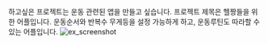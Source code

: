 하고싶은 프로젝트는 운동 관련된 앱을 만들고 싶습니다.
프로젝트 제목은 헬짱들을 위한 어플입니다.
운동순서와 반복수 무게등을 설정 가능하게 하고, 운동루틴도 따라할 수 있는 어플입니다.
![ex_screenshot](./img/screenshot.png)
